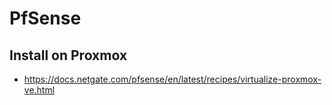 # PfSense

## Install on Proxmox

* https://docs.netgate.com/pfsense/en/latest/recipes/virtualize-proxmox-ve.html
